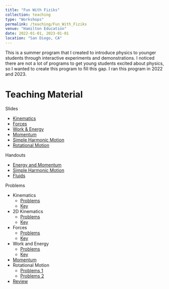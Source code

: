 ```yaml
---
title: "Fun With Fiziks"
collection: teaching
type: "Workshops"
permalink: /teaching/Fun_With_Fiziks
venue: "Hamilton Education"
date: 2022-01-01, 2023-01-01
location: "San Diego, CA"
---
```


This is a summer program that I created to introduce physics to younger students through interactive experiments and demonstrations. I noticed there are not a lot of programs to get young students excited about physics, so I wanted to create this program to fill this gap. I ran this program in 2022 and 2023.

Teaching Material
======

Slides
* [Kinematics](http://nmadhu6002.github.io/files/Kinematics_Slides.pdf)
* [Forces](http://nmadhu6002.github.io/files/Forces_Slides.pdf)
* [Work & Energy](http://nmadhu6002.github.io/files/Work_and_Energy_Slides.pdf)
* [Momentum](http://nmadhu6002.github.io/files/Momentum_Slides.pdf)
* [Simple Harmonic Motion](http://nmadhu6002.github.io/files/Simple_Harmonic_Motion_Slides.pdf)
* [Rotational Motion](http://nmadhu6002.github.io/files/Rotation_Slides.pdf)

Handouts
* [Energy and Momentum](http://nmadhu6002.github.io/files/Energy_and_Momentum_Handout.pdf)
* [Simple Harmonic Motion](http://nmadhu6002.github.io/files/Simple_Harmonic_Motion_Handout.pdf)
* [Fluids](http://nmadhu6002.github.io/files/Fluids_Handout.pdf)

Problems
* Kinematics
    * [Problems](http://nmadhu6002.github.io/files/Kinematics_Problems.pdf)
    * [Key](http://nmadhu6002.github.io/files/Kinematics_Problems_Key.pdf)
* 2D Kinematics
    * [Problems](http://nmadhu6002.github.io/files/2D_Kinematics_Problems.pdf)
    * [Key](http://nmadhu6002.github.io/files/2D_Kinematics_Problems_Key.pdf)
* Forces
    * [Problems](http://nmadhu6002.github.io/files/Forces_Problems.pdf)
    * [Key](http://nmadhu6002.github.io/files/Forces_Problems_Key.pdf)
* Work and Energy
    * [Problems](http://nmadhu6002.github.io/files/Work_and_Energy_Problems.pdf)
    * [Key](http://nmadhu6002.github.io/files/Work_and_Energy_Problems_Key.pdf)
* [Momentum](http://nmadhu6002.github.io/files/Momentum_Problems.pdf)
* Rotational Motion
    * [Problems 1](http://nmadhu6002.github.io/files/Rotation_problems.pdf)
    * [Problems 2](http://nmadhu6002.github.io/files/More_Rotation_Problems.pdf)
* [Review](http://nmadhu6002.github.io/files/Review_Problems.pdf)